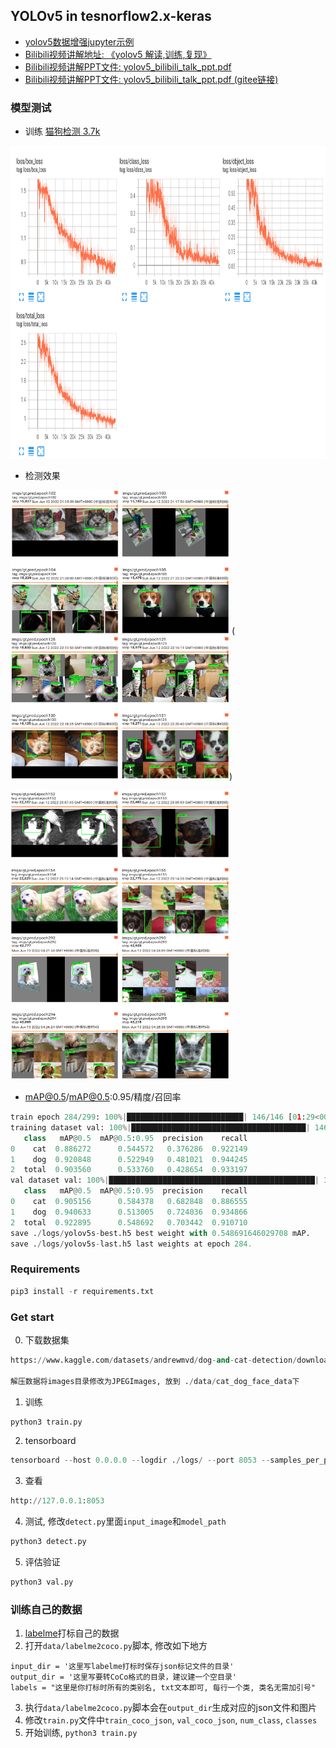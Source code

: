 ## YOLOv5 in tesnorflow2.x-keras

- [yolov5数据增强jupyter示例](./data/arguments_jupyter.ipynb)
- [Bilibili视频讲解地址: 《yolov5 解读,训练,复现》](https://www.bilibili.com/video/BV1JR4y1g77H/)
- [Bilibili视频讲解PPT文件: yolov5_bilibili_talk_ppt.pdf](./yolov5_bilibili_talk_ppt.pdf)
- [Bilibili视频讲解PPT文件: yolov5_bilibili_talk_ppt.pdf (gitee链接)](https://gitee.com/yyccR/yolov5_in_tf2_keras/blob/master/yolov5_bilibili_talk_ppt.pdf)

### 模型测试

- 训练 [猫狗检测 3.7k](https://www.kaggle.com/datasets/andrewmvd/dog-and-cat-detection?resource=download)
  
<img src="https://raw.githubusercontent.com/yyccR/Pictures/master/yolov5/yolov5_train_loss.png" width="1000" height="500"/> 

- 检测效果

<img src="https://raw.githubusercontent.com/yyccR/Pictures/master/yolov5/yolov5_train_images.png" width="350" height="230"/> (<img src="https://raw.githubusercontent.com/yyccR/Pictures/master/yolov5/yolov5_train_images2.png" width="350" height="230"/>)

<img src="https://raw.githubusercontent.com/yyccR/Pictures/master/yolov5/yolov5_train_images3.png" width="350" height="230"/>  <img src="https://raw.githubusercontent.com/yyccR/Pictures/master/yolov5/yolov5_train_images4.png" width="350" height="230"/>


- mAP@0.5/mAP@0.5:0.95/精度/召回率
```python
train epoch 284/299: 100%|██████████████████████████| 146/146 [01:29<00:00,  1.63it/s, loss=0.88708]
training dataset val: 100%|███████████████████████████████████████| 146/146 [00:38<00:00,  3.77it/s]
   class   mAP@0.5  mAP@0.5:0.95  precision    recall
0    cat  0.886272      0.544572   0.376286  0.922149
1    dog  0.920848      0.522949   0.481021  0.944245
2  total  0.903560      0.533760   0.428654  0.933197
val dataset val: 100%|██████████████████████████████████████████████| 38/38 [00:06<00:00,  5.94it/s]
   class   mAP@0.5  mAP@0.5:0.95  precision    recall
0    cat  0.905156      0.584378   0.682848  0.886555
1    dog  0.940633      0.513005   0.724036  0.934866
2  total  0.922895      0.548692   0.703442  0.910710
save ./logs/yolov5s-best.h5 best weight with 0.548691646029708 mAP.
save ./logs/yolov5s-last.h5 last weights at epoch 284.

```

### Requirements

```python
pip3 install -r requirements.txt
```

### Get start
0. 下载数据集
```python
https://www.kaggle.com/datasets/andrewmvd/dog-and-cat-detection/download

解压数据将images目录修改为JPEGImages, 放到 ./data/cat_dog_face_data下
```

1. 训练
```python
python3 train.py
```

2. tensorboard
```python
tensorboard --host 0.0.0.0 --logdir ./logs/ --port 8053 --samples_per_plugin=images=40
```    

3. 查看
```python
http://127.0.0.1:8053
```    

4. 测试, 修改`detect.py`里面`input_image`和`model_path`
```python
python3 detect.py
```

5. 评估验证
```python
python3 val.py
```

### 训练自己的数据

1. [labelme](https://github.com/wkentaro/labelme)打标自己的数据
2. 打开`data/labelme2coco.py`脚本, 修改如下地方
```angular2html
input_dir = '这里写labelme打标时保存json标记文件的目录'
output_dir = '这里写要转CoCo格式的目录，建议建一个空目录'
labels = "这里是你打标时所有的类别名, txt文本即可, 每行一个类, 类名无需加引号"
```
3. 执行`data/labelme2coco.py`脚本会在`output_dir`生成对应的json文件和图片
4. 修改`train.py`文件中`train_coco_json`, `val_coco_json`, `num_class`, `classes`
5. 开始训练, `python3 train.py`